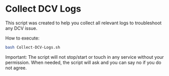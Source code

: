 # Collect DCV Logs

This script was created to help you collect all relevant logs to troubleshoot any DCV issue.

How to execute:
```bash
bash Collect-DCV-Logs.sh
```

Important: The script will not stop/start or touch in any service without your permission. When needed, the script will ask and you can say no if you do not agree.
